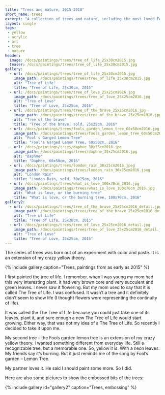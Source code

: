 ```yaml
---
title: "Trees and nature, 2015-2018"
short_name: trees
excerpt: "A collection of trees and nature, including the most loved Fools' garden lemon tree"
layout: single
tags:
 - yellow
 - acrylic
 - art
 - tree
 - nature
header:
  image: /docs/paintings/trees/tree_of_life_25x30cm2015.jpg
  teaser: /docs/paintings/trees/tree_of_life_25x30cm2015.jpg
gallery:
  - url: /docs/paintings/trees/tree_of_life_25x30cm2015.jpg
    image_path: /docs/paintings/trees/tree_of_life_25x30cm2015.jpg
    alt: "Tree of Life"
    title: "Tree of Life, 25x30cm, 2015"
  - url: /docs/paintings/trees/tree_of_love_25x25cm2016.jpg
    image_path: /docs/paintings/trees/tree_of_love_25x25cm2016.jpg
    alt: "Tree of Love"
    title: "Tree of Love, 25x25cm, 2016"    
  - url: /docs/paintings/trees/tree_of_the_brave_25x25cm2016.jpg
    image_path: /docs/paintings/trees/tree_of_the_brave_25x25cm2016.jpg
    alt: "Tree of the brave"
    title: "Tree of the brave, sold, 25x25cm, 2016"
  - url: /docs/paintings/trees/fools_garden_lemon_tree_60x50cm2016.jpg
    image_path: /docs/paintings/trees/fools_garden_lemon_tree_60x50cm2016.jpg
    alt: "Fool's Garged Lemon Tree"
    title: "Fool's Garged Lemon Tree, 60x50cm, 2016"
  - url: /docs/paintings/trees/daphne_30x25cm2016.jpg
    image_path: /docs/paintings/trees/daphne_30x25cm2016.jpg
    alt: "Daphne"
    title: "Daphne, 60x50cm, 2016"
  - url: /docs/paintings/trees/london_rain_30x25cm2016.jpeg
    image_path: /docs/paintings/trees/london_rain_30x25cm2016.jpeg
    alt: "London Rain"
    title: "London Rain, sold, 30x25cm, 2016"
  - url: /docs/paintings/trees/what_is_love_100x70cm_2016.jpg
    image_path: /docs/paintings/trees/what_is_love_100x70cm_2016.jpg
    alt: "What is love, or the burning tree"
    title: "What is love, or the burning tree, 100x70cm, 2016"     
gallery2:
  - url: /docs/paintings/trees/tree_of_the_brave_25x25cm2016_detail.jpg
    image_path: /docs/paintings/trees/tree_of_the_brave_25x25cm2016_detail.jpg
    alt: "Tree of Life"
    title: "Tree of Life, 25x30cm, 2015"
  - url: /docs/paintings/trees/tree_of_love_25x25cm2016_detail.jpg
    image_path: /docs/paintings/trees/tree_of_love_25x25cm2016_detail.jpg
    alt: "Tree of Love"
    title: "Tree of Love, 25x25cm, 2016"
---
```


The series of trees was born out of an experiment with color and paste. It is an extension of my crazy yellow theory.

{% include gallery caption="Trees, paintings from as early as 2015" %}

I first painted the tree of life. I remember, when I was young my mom had this very interesting plant. It had very brown core and very succulent and green leaves. I never saw it flowering. But my mom used to say that it is called The Tree of Life. I was confused. It wasn’t a tree and it definitely didn’t seem to show life (I thought flowers were representing the continuity of life).

It was called the The Tree of Life because you could just take one of its leaves, plant it, and sure enough a new The Tree of Life would start growing. Either way, that was not my idea of a The Tree of Life. So recently I decided to take it upon me.

My second tree – the Fools garden lemon tree is an extension of my crazy yellow theory. I wanted something different from everyday life. Still a recognizable tree, but a memorable one. So, yellow it is. With a neon leaves. My friends say it’s burning. But it just reminds me of the song by Fool’s garden – Lemon Tree.

My partner loves it. He said I should paint some more. So I did.

Here are also some pictures to show the embossed bits of the trees:

{% include gallery id="gallery2" caption="Trees, embossing" %}